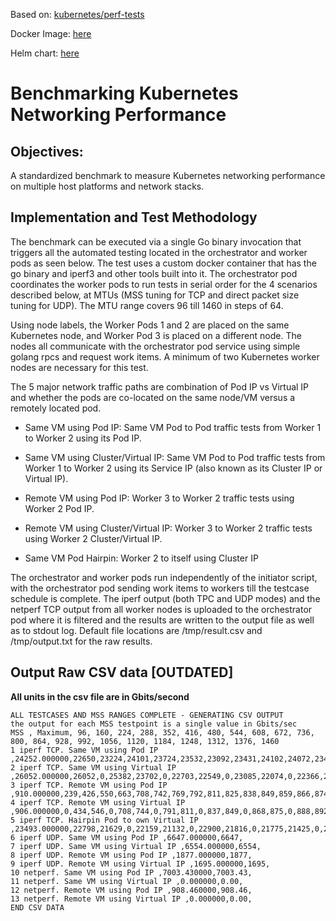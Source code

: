 Based on: [kubernetes/perf-tests](https://github.com/kubernetes/perf-tests/blob/master/network/benchmarks/netperf)

Docker Image: [here](https://hub.docker.com/r/endianogino/netperf/)

Helm chart: [here](https://github.com/mrahbar/k8s-testsuite)
# Benchmarking Kubernetes Networking Performance

## Objectives:
A standardized benchmark to measure Kubernetes networking performance on multiple host platforms and network stacks.

## Implementation and Test Methodology

The benchmark can be executed via a single Go binary invocation that triggers all the automated testing located in the orchestrator and worker pods as seen below. The test uses a custom docker container that has the go binary and iperf3 and other tools built into it. 
The orchestrator pod coordinates the worker pods to run tests in serial order for the 4 scenarios described below, at MTUs (MSS tuning for TCP and direct packet size tuning for UDP). The MTU range covers 96 till 1460 in steps of 64.

Using node labels, the Worker Pods 1 and 2 are placed on the same Kubernetes node, and Worker Pod 3 is placed on a different node. The nodes all communicate with the orchestrator pod service using simple golang rpcs and request work items. A minimum of two Kubernetes worker nodes are necessary for this test.

The 5 major network traffic paths are combination of Pod IP vs Virtual IP and whether the pods are co-located on the same node/VM versus a remotely located pod.

* Same VM using Pod IP: Same VM Pod to Pod traffic tests from Worker 1 to Worker 2 using its Pod IP.

* Same VM using Cluster/Virtual IP: Same VM Pod to Pod traffic tests from Worker 1 to Worker 2 using its Service IP (also known as its Cluster IP or Virtual IP).

* Remote VM using Pod IP: Worker 3 to Worker 2 traffic tests using Worker 2 Pod IP.

* Remote VM using Cluster/Virtual IP: Worker 3 to Worker 2 traffic tests using Worker 2 Cluster/Virtual IP.

* Same VM Pod Hairpin: Worker 2 to itself using Cluster IP

The orchestrator and worker pods run independently of the initiator script, with the orchestrator pod sending work items to workers till the testcase schedule is complete.
The iperf output (both TPC and UDP modes) and the netperf TCP output from all worker nodes is uploaded to the orchestrator pod where it is filtered and the results are written to the output file as well as to stdout log.
Default file locations are /tmp/result.csv and /tmp/output.txt for the raw results.

## Output Raw CSV data [OUTDATED]
**All units in the csv file are in Gbits/second**
```console
ALL TESTCASES AND MSS RANGES COMPLETE - GENERATING CSV OUTPUT
the output for each MSS testpoint is a single value in Gbits/sec 
MSS , Maximum, 96, 160, 224, 288, 352, 416, 480, 544, 608, 672, 736, 800, 864, 928, 992, 1056, 1120, 1184, 1248, 1312, 1376, 1460
1 iperf TCP. Same VM using Pod IP ,24252.000000,22650,23224,24101,23724,23532,23092,23431,24102,24072,23431,23871,23897,23275,23146,23535,24252,23662,22133,,23514,23796,24008,
2 iperf TCP. Same VM using Virtual IP ,26052.000000,26052,0,25382,23702,0,22703,22549,0,23085,22074,0,22366,23516,0,23059,22991,0,23231,22603,0,23255,23605,
3 iperf TCP. Remote VM using Pod IP ,910.000000,239,426,550,663,708,742,769,792,811,825,838,849,859,866,874,883,888,894,898,903,907,910,
4 iperf TCP. Remote VM using Virtual IP ,906.000000,0,434,546,0,708,744,0,791,811,0,837,849,0,868,875,0,888,892,0,903,906,0,
5 iperf TCP. Hairpin Pod to own Virtual IP ,23493.000000,22798,21629,0,22159,21132,0,22900,21816,0,21775,21425,0,22172,21611,21869,22865,22003,22562,23493,22684,217872,
6 iperf UDP. Same VM using Pod IP ,6647.000000,6647,
7 iperf UDP. Same VM using Virtual IP ,6554.000000,6554,
8 iperf UDP. Remote VM using Pod IP ,1877.000000,1877,
9 iperf UDP. Remote VM using Virtual IP ,1695.000000,1695,
10 netperf. Same VM using Pod IP ,7003.430000,7003.43,
11 netperf. Same VM using Virtual IP ,0.000000,0.00,
12 netperf. Remote VM using Pod IP ,908.460000,908.46,
13 netperf. Remote VM using Virtual IP ,0.000000,0.00,
END CSV DATA
```
